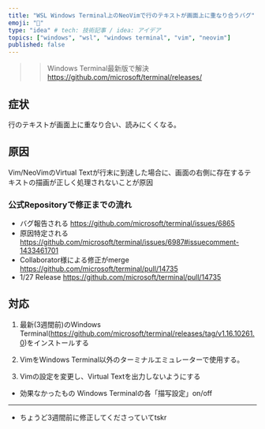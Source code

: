 ```yaml
---
title: "WSL Windows Terminal上のNeoVimで行のテキストが画面上に重なり合うバグ"
emoji: "📘"
type: "idea" # tech: 技術記事 / idea: アイデア
topics: ["windows", "wsl", "windows terminal", "vim", "neovim"]
published: false
---
```


>> Windows Terminal最新版で解決 https://github.com/microsoft/terminal/releases/

## 症状

行のテキストが画面上に重なり合い、読みにくくなる。

## 原因

Vim/NeoVimのVirtual Textが行末に到達した場合に、画面の右側に存在するテキストの描画が正しく処理されないことが原因

### 公式Repositoryで修正までの流れ

- バグ報告される https://github.com/microsoft/terminal/issues/6865
- 原因特定される https://github.com/microsoft/terminal/issues/6987#issuecomment-1433461701
- Collaborator様による修正がmerge https://github.com/microsoft/terminal/pull/14735
- 1/27 Release https://github.com/microsoft/terminal/pull/14735

## 対応

1. 最新(3週間前)のWindows Terminal(https://github.com/microsoft/terminal/releases/tag/v1.16.10261.0)をインストールする

2. VimをWindows Terminal以外のターミナルエミュレーターで使用する。

3. Vimの設定を変更し、Virtual Textを出力しないようにする

- 効果なかったもの
Windows Terminalの各「描写設定」on/off

---

- ちょうど3週間前に修正してくださっていてtskr
